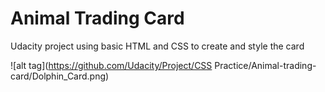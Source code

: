 # Animal Trading Card
Udacity project using basic HTML and CSS to create and style the card

![alt tag](https://github.com/Udacity/Project/CSS Practice/Animal-trading-card/Dolphin_Card.png)
